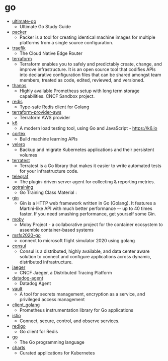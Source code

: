 # go
- [ultimate-go](https://github.com/hoanhan101/ultimate-go)
  - Ultimate Go Study Guide
- [packer](https://github.com/hashicorp/packer)
  - Packer is a tool for creating identical machine images for multiple platforms from a single source configuration.
- [traefik](https://github.com/containous/traefik)
  - The Cloud Native Edge Router
- [terraform](https://github.com/hashicorp/terraform)
  - Terraform enables you to safely and predictably create, change, and improve infrastructure. It is an open source tool that codifies APIs into declarative configuration files that can be shared amongst team members, treated as code, edited, reviewed, and versioned.
- [thanos](https://github.com/thanos-io/thanos)
  - Highly available Prometheus setup with long term storage capabilities. CNCF Sandbox project.
- [redis](https://github.com/go-redis/redis)
  - Type-safe Redis client for Golang
- [terraform-provider-aws](https://github.com/terraform-providers/terraform-provider-aws)
  - Terraform AWS provider
- [k6](https://github.com/loadimpact/k6)
  - A modern load testing tool, using Go and JavaScript - https://k6.io
- [cortex](https://github.com/cortexlabs/cortex)
  - Build machine learning APIs
- [velero](https://github.com/vmware-tanzu/velero)
  - Backup and migrate Kubernetes applications and their persistent volumes
- [terratest](https://github.com/gruntwork-io/terratest)
  - Terratest is a Go library that makes it easier to write automated tests for your infrastructure code.
- [telegraf](https://github.com/influxdata/telegraf)
  - The plugin-driven server agent for collecting & reporting metrics.
- [gotraining](https://github.com/ardanlabs/gotraining)
  - Go Training Class Material :
- [gin](https://github.com/gin-gonic/gin)
  - Gin is a HTTP web framework written in Go (Golang). It features a Martini-like API with much better performance -- up to 40 times faster. If you need smashing performance, get yourself some Gin.
- [moby](https://github.com/moby/moby)
  - Moby Project - a collaborative project for the container ecosystem to assemble container-based systems
- [msfs2020-go](https://github.com/lian/msfs2020-go)
  - connect to microsoft flight simulator 2020 using golang
- [consul](https://github.com/hashicorp/consul)
  - Consul is a distributed, highly available, and data center aware solution to connect and configure applications across dynamic, distributed infrastructure.
- [jaeger](https://github.com/jaegertracing/jaeger)
  - CNCF Jaeger, a Distributed Tracing Platform
- [datadog-agent](https://github.com/DataDog/datadog-agent)
  - Datadog Agent
- [vault](https://github.com/hashicorp/vault)
  - A tool for secrets management, encryption as a service, and privileged access management
- [client_golang](https://github.com/prometheus/client_golang)
  - Prometheus instrumentation library for Go applications
- [istio](https://github.com/istio/istio)
  - Connect, secure, control, and observe services.
- [redigo](https://github.com/gomodule/redigo)
  - Go client for Redis
- [go](https://github.com/golang/go)
  - The Go programming language
- [charts](https://github.com/helm/charts)
  - Curated applications for Kubernetes
